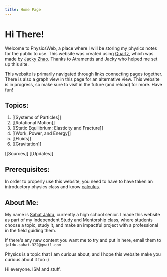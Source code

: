 ```yaml
---
title: Home Page
---
```

# Hi There!

Welcome to PhysicsWeb, a place where I will be storing my physics notes for the public to use. This website was created using [Quartz](https://quartz.jzhao.xyz/), which was made by [Jacky Zhao](https://jzhao.xyz/). Thanks to Atramentis and Jacky who helped me set up this site.

This website is primarily navigated through links connecting pages together. There is also a graph view in this page for an alternative view. This website is in progress, so make sure to visit in the future (and reload) for more. Have fun!

## Topics:

1. [[Systems of Particles]]
2. [[Rotational Motion]]
3. [[Static Equilibrium; Elasticity and Fracture]]
4. [[Work, Power, and Energy]]
5. [[Fluids]]
6. [[Gravitation]]

[[Sources]]
[[Updates]]
## Prerequisites:

In order to properly use this website, you need to have to have taken an introductory physics class and know [calculus](https://wizardcalculus.netlify.app/).
## About Me:

My name is [Sahat Jaldu](https://sahatjaldu.netlify.app/), currently a high school senior. I made this website as part of my Independent Study and Mentorship class, where students choose a topic, study it, and make an impactful project with a professional in the field guiding them.

If there's any new content you want me to try and put in here, email them to `jaldu.sahat.322@gmail.com`

Physics is a topic that I am curious about, and I hope this website make you curious about it too :)

Hi everyone. ISM and stuff.
